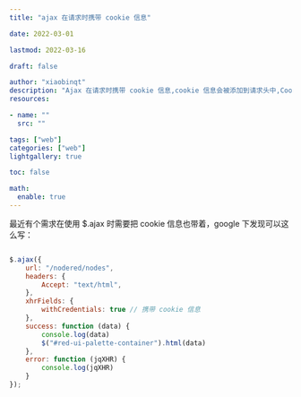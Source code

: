 ```yaml
---
title: "ajax 在请求时携带 cookie 信息"

date: 2022-03-01

lastmod: 2022-03-16

draft: false

author: "xiaobinqt"
description: "Ajax 在请求时携带 cookie 信息,cookie 信息会被添加到请求头中,Cookie"
resources:

- name: ""
  src: ""

tags: ["web"]
categories: ["web"]
lightgallery: true

toc: false

math:
  enable: true
---
```




最近有个需求在使用 $.ajax 时需要把 cookie 信息也带着，google 下发现可以这么写：

```javascript

$.ajax({
    url: "/nodered/nodes",
    headers: {
        Accept: "text/html",
    },
    xhrFields: {
        withCredentials: true // 携带 cookie 信息
    },
    success: function (data) {
        console.log(data)
        $("#red-ui-palette-container").html(data)
    },
    error: function (jqXHR) {
        console.log(jqXHR)
    }
});

```


